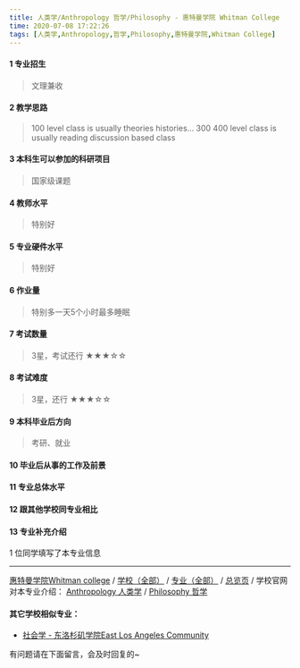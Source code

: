 ```yaml
---
title: 人类学/Anthropology 哲学/Philosophy - 惠特曼学院 Whitman College
time: 2020-07-08 17:22:26
tags: [人类学,Anthropology,哲学,Philosophy,惠特曼学院,Whitman College]
---
```

#### 1 专业招生
> 文理兼收


#### 2 教学思路
> 100 level class is usually theories histories... 300 400 level class is usually reading discussion based class


#### 3 本科生可以参加的科研项目
>  国家级课题


#### 4 教师水平
> 特别好


#### 5 专业硬件水平
> 特别好


#### 6 作业量
> 特别多一天5个小时最多睡眠

#### 7 考试数量
> 3星，考试还行
★★★☆☆


#### 8 考试难度
> 3星，还行
★★★☆☆


#### 9 本科毕业后方向
> 考研、就业


#### 10 毕业后从事的工作及前景
> 


#### 11 专业总体水平
> 


#### 12 跟其他学校同专业相比
> 


#### 13 专业补充介绍
> 

1 位同学填写了本专业信息
***
[惠特曼学院Whitman college](https://univgo.github.io/2020/07/08/惠特曼学院%20Whitman%20college) / [学校（全部）](https://univgo.github.io/2020/07/09/学校汇总页) / [专业（全部）](https://univgo.github.io/2020/07/09/专业汇总页) / [总览页](https://univgo.github.io/2020/07/09/总览) / 
学校官网对本专业介绍：
[Anthropology 人类学](https://www.whitman.edu/academics/departments-and-programs/anthropology) / [Philosophy 哲学](https://www.whitman.edu/academics/departments-and-programs/philosophy)

#### 其它学校相似专业：
- [社会学 - 东洛杉矶学院East Los Angeles Community](https://univgo.github.io/2020/07/08/社会学%20-%20东洛杉矶学院East-Los-Angeles-Community-College) 


有问题请在下面留言，会及时回复的~
